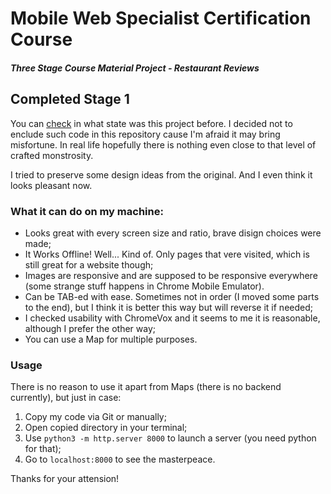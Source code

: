 # Mobile Web Specialist Certification Course

#### _Three Stage Course Material Project - Restaurant Reviews_

## Completed Stage 1

You can [check](https://github.com/fabritsius/mws-restaurant-stage-1) in what state was this project before. I decided not to enclude such code in this repository cause I'm afraid it may bring misfortune. In real life hopefully there is nothing even close to that level of crafted monstrosity.

I tried to preserve some design ideas from the original. And I even think it looks pleasant now.

### What it can do on my machine:

- Looks great with every screen size and ratio, brave disign choices were made;
- It Works Offline! Well... Kind of. Only pages that vere visited, which is still great for a website though;
- Images are responsive and are supposed to be responsive everywhere (some strange stuff happens in Chrome Mobile Emulator).
- Can be TAB-ed with ease. Sometimes not in order (I moved some parts to the end), but I think it is better this way but will reverse it if needed;
- I checked usability with ChromeVox and it seems to me it is reasonable, although I prefer the other way;
- You can use a Map for multiple purposes.

### Usage

There is no reason to use it apart from Maps (there is no backend currently), but just in case:

1. Copy my code via Git or manually;
2. Open copied directory in your terminal;
3. Use `python3 -m http.server 8000` to launch a server (you need python for that);
4. Go to `localhost:8000` to see the masterpeace.

Thanks for your attension!